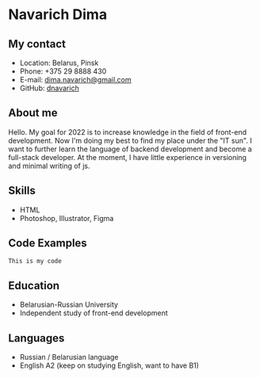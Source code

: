 # Navarich Dima #
## My contact ##
* Location: Belarus, Pinsk
* Phone: +375 29 8888 430
* E-mail: dima.navarich@gmail.com
* GitHub: [dnavarich](https://github.com/dnavarich "my profile")
## About me ##
Hello. My goal for 2022 is to increase knowledge in the field of front-end development. Now I'm doing my best to find my place under the "IT sun". I want to further learn the language of backend development and become a full-stack developer. At the moment, I have little experience in versioning and minimal writing of js.
## Skills ##
+ HTML
+ Photoshop, Illustrator, Figma
## Code Examples ##
`This is my code`
## Education ##
- Belarusian-Russian University
- Independent study of front-end development
## Languages ##
+ Russian / Belarusian language
+ English A2 (keep on studying English, want to have B1)